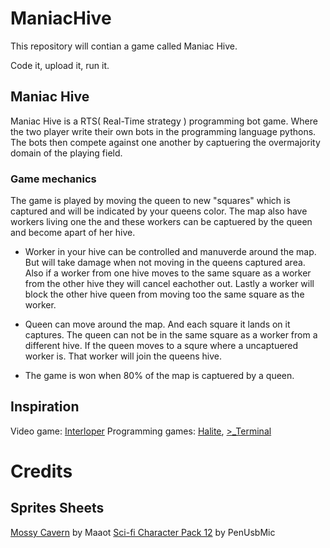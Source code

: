 # ManiacHive

This repository will contian a game called Maniac Hive.

Code it, upload it, run it. 

## Maniac Hive
Maniac Hive is a RTS( Real-Time strategy ) programming bot game. 
Where the two player write their own bots in the programming language pythons.
The bots then compete against one another by captuering the overmajority domain 
of the playing field.

### Game mechanics
The game is played by moving the queen to new "squares" which is captured and 
will be indicated by your queens color. The map also have workers living one the 
and these workers can be captuered by the queen and become apart of her hive.

* Worker in your hive can be controlled and manuverde around the map. But will
  take damage when not moving in the queens captured area. Also if a worker from 
  one hive moves to the same square as a worker from the other hive they will 
  cancel eachother out. Lastly a worker will block the other hive queen from moving
  too the same square as the worker.

* Queen can move around the map. And each square it lands on it captures. The queen 
  can not be in the same square as a worker from a different hive. If the queen moves
  to a squre where a uncaptuered worker is. That worker will join the queens hive.

* The game is won when 80% of the map is captuered by a queen. 

## Inspiration
Video game: [Interloper](http://interlopergame.com/)
Programming games: [Halite](https://halite.io/), [>_Terminal](https://terminal.c1games.com/)

# Credits
## Sprites Sheets
[Mossy Cavern](https://maaot.itch.io/mossy-cavern) by Maaot
[Sci-fi Character Pack 12](https://penusbmic.itch.io/sci-fi-character-pack-12) by PenUsbMic

